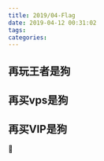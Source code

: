 ```yaml
---
title: 2019/04-Flag
date: 2019-04-12 00:31:02
tags:
categories:
---
```


## **再玩王者是狗**

## **再买vps是狗**

## **再买VIP是狗**

🐶